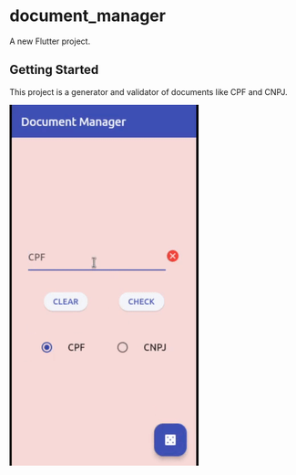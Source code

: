 # document_manager

A new Flutter project.

## Getting Started

This project is a generator and validator of documents like CPF and CNPJ.

<img src="document_manager.gif">